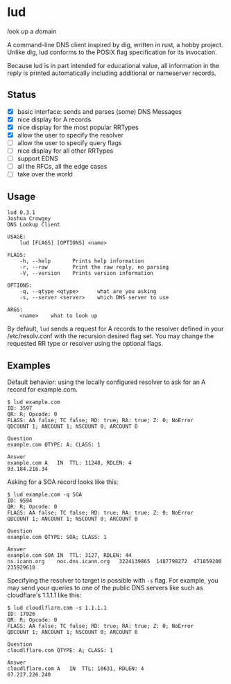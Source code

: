 lud
===

*l*ook *u*p a *d*omain

A command-line DNS client inspired by dig, written in rust, a hobby project.
Unlike dig, lud conforms to the POSIX flag specification for its invocation.

Because lud is in part intended for educational value, all information in the reply is printed automatically including additional or nameserver records.

Status
--

  - [x] basic interface: sends and parses (some) DNS Messages
  - [x] nice display for A records
  - [x] nice display for the most popular RRTypes
  - [x] allow the user to specify the resolver
  - [ ] allow the user to specify query flags
  - [ ] nice display for all other RRTypes
  - [ ] support EDNS
  - [ ] all the RFCs, all the edge cases
  - [ ] take over the world

Usage
--

```console
lud 0.3.1
Joshua Crowgey
DNS Lookup Client

USAGE:
    lud [FLAGS] [OPTIONS] <name>

FLAGS:
    -h, --help       Prints help information
    -r, --raw        Print the raw reply, no parsing
    -V, --version    Prints version information

OPTIONS:
    -q, --qtype <qtype>      what are you asking
    -s, --server <server>    which DNS server to use

ARGS:
    <name>    what to look up
```

By default, `lud` sends a request for A records to the
resolver defined in your /etc/resolv.conf with the recursion
desired flag set.  You may change the requested RR type or
resolver using the optional flags.

Examples
--

Default behavior: using the locally configured resolver to
ask for an A record for example.com.

```console
$ lud example.com
ID: 3597
QR: R; Opcode: 0
FLAGS: AA false; TC false; RD: true; RA: true; Z: 0; NoError
QDCOUNT 1; ANCOUNT 1; NSCOUNT 0; ARCOUNT 0

Question
example.com	QTYPE: A; CLASS: 1

Answer
example.com	A	IN	TTL: 11248, RDLEN: 4
93.184.216.34
```

Asking for a SOA record looks like this:

```console
$ lud example.com -q SOA
ID: 9594
QR: R; Opcode: 0
FLAGS: AA false; TC false; RD: true; RA: true; Z: 0; NoError
QDCOUNT 1; ANCOUNT 1; NSCOUNT 0; ARCOUNT 0

Question
example.com	QTYPE: SOA; CLASS: 1

Answer
example.com	SOA	IN	TTL: 3127, RDLEN: 44
ns.icann.org	noc.dns.icann.org	3224139865	1487798272	471859200	235929618
```

Specifying the resolver to target is possible with `-s` flag.  For example, you may send your queries to one of the public DNS servers like such as cloudflare's 1.1.1.1 like this:

```console
$ lud cloudlflare.com -s 1.1.1.1
ID: 17926
QR: R; Opcode: 0
FLAGS: AA false; TC false; RD: true; RA: true; Z: 0; NoError
QDCOUNT 1; ANCOUNT 1; NSCOUNT 0; ARCOUNT 0

Question
cloudlflare.com	QTYPE: A; CLASS: 1

Answer
cloudlflare.com	A	IN	TTL: 10631, RDLEN: 4
67.227.226.240
```
